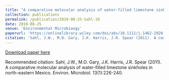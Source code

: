 ```yaml
---
title: "A comparative molecular analysis of water-filled limestone sinkholes in north-eastern Mexico"
collection: publications
permalink: /publication/2010-08-25-Sahl-10
date: 2010-08-25
venue: 'Environmental Microbioogy'
paperurl: 'https://onlinelibrary.wiley.com/doi/abs/10.1111/j.1462-2920.2010.02324.x'
citation: 'Sahl, J.W., M.O. Gary, J.K. Harris, J.R. Spear (2011). A comparative molecular analysis of water-filled limestone sinkholes in north-eastern Mexico.  Environ. Microbiol.  13(1):226-240.'
---
```


<a href='https://onlinelibrary.wiley.com/doi/abs/10.1111/j.1462-2920.2010.02324.x'>Download paper here</a>

Recommended citation: Sahl, J.W., M.O. Gary, J.K. Harris, J.R. Spear (2011). A comparative molecular analysis of water-filled limestone sinkholes in north-eastern Mexico.  Environ. Microbiol.  13(1):226-240.